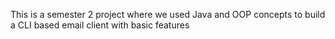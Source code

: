 This is a semester 2 project where we used Java and OOP concepts to build a CLI based email client with basic features
